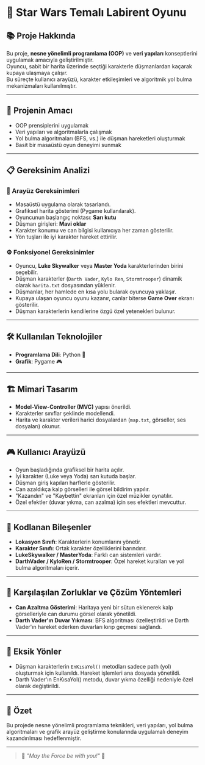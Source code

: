 # 🌌 Star Wars Temalı Labirent Oyunu

## 📚 Proje Hakkında
Bu proje, **nesne yönelimli programlama (OOP)** ve **veri yapıları** konseptlerini uygulamak amacıyla geliştirilmiştir.  
Oyuncu, sabit bir harita üzerinde seçtiği karakterle düşmanlardan kaçarak kupaya ulaşmaya çalışır.  
Bu süreçte kullanıcı arayüzü, karakter etkileşimleri ve algoritmik yol bulma mekanizmaları kullanılmıştır.

---

## 🎯 Projenin Amacı
- OOP prensiplerini uygulamak
- Veri yapıları ve algoritmalarla çalışmak
- Yol bulma algoritmaları (BFS, vs.) ile düşman hareketleri oluşturmak
- Basit bir masaüstü oyun deneyimi sunmak

---

## 📋 Gereksinim Analizi

### 🎨 Arayüz Gereksinimleri
- Masaüstü uygulama olarak tasarlandı.
- Grafiksel harita gösterimi (Pygame kullanılarak).
- Oyuncunun başlangıç noktası: **Sarı kutu**
- Düşman girişleri: **Mavi oklar**
- Karakter konumu ve can bilgisi kullanıcıya her zaman gösterilir.
- Yön tuşları ile iyi karakter hareket ettirilir.

### ⚙️ Fonksiyonel Gereksinimler
- Oyuncu, **Luke Skywalker** veya **Master Yoda** karakterlerinden birini seçebilir.
- Düşman karakterler (`Darth Vader`, `Kylo Ren`, `Stormtrooper`) dinamik olarak `harita.txt` dosyasından yüklenir.
- Düşmanlar, her hamlede en kısa yolu bularak oyuncuya yaklaşır.
- Kupaya ulaşan oyuncu oyunu kazanır, canlar biterse **Game Over** ekranı gösterilir.
- Düşman karakterlerin kendilerine özgü özel yetenekleri bulunur.

---

## 🛠️ Kullanılan Teknolojiler
- **Programlama Dili**: Python 🐍
- **Grafik**: Pygame 🎮

---

## 🏗️ Mimari Tasarım
- **Model-View-Controller (MVC)** yapısı önerildi.
- Karakterler sınıflar şeklinde modellendi.
- Harita ve karakter verileri harici dosyalardan (`map.txt`, görseller, ses dosyaları) okunur.

---

## 🎮 Kullanıcı Arayüzü
- Oyun başladığında grafiksel bir harita açılır.
- İyi karakter (Luke veya Yoda) sarı kutuda başlar.
- Düşman giriş kapıları harflerle gösterilir.
- Can azaldıkça kalp görselleri ile görsel bildirim yapılır.
- "Kazandın" ve "Kaybettin" ekranları için özel müzikler oynatılır.
- Özel efektler (duvar yıkma, can azalma) için ses efektleri mevcuttur.

---

## 🧩 Kodlanan Bileşenler

- **Lokasyon Sınıfı**: Karakterlerin konumlarını yönetir.
- **Karakter Sınıfı**: Ortak karakter özelliklerini barındırır.
- **LukeSkywalker / MasterYoda**: Farklı can sistemleri vardır.
- **DarthVader / KyloRen / Stormtrooper**: Özel hareket kuralları ve yol bulma algoritmaları içerir.

---

## 🧠 Karşılaşılan Zorluklar ve Çözüm Yöntemleri
- **Can Azaltma Gösterimi**: Haritaya yeni bir sütun eklenerek kalp görselleriyle can durumu görsel olarak yönetildi.
- **Darth Vader'ın Duvar Yıkması**: BFS algoritması özelleştirildi ve Darth Vader'ın hareket ederken duvarları kırıp geçmesi sağlandı.

---

## 🚨 Eksik Yönler
- Düşman karakterlerin `EnKısaYol()` metodları sadece path (yol) oluşturmak için kullanıldı. Hareket işlemleri ana dosyada yönetildi.
- Darth Vader'ın EnKısaYol() metodu, duvar yıkma özelliği nedeniyle özel olarak değiştirildi.

---


## 🌟 Özet
Bu projede nesne yönelimli programlama teknikleri, veri yapıları, yol bulma algoritmaları ve grafik arayüz geliştirme konularında uygulamalı deneyim kazandırılması hedeflenmiştir.

---

> 🎵 *"May the Force be with you!"* 🌟

